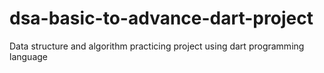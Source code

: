 # dsa-basic-to-advance-dart-project
Data structure and algorithm practicing project using dart programming language
